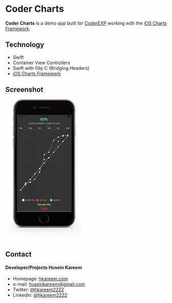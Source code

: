 Coder Charts
======
**Coder Charts** is a demo app built for [CoderEXP](coderexp.com) working with the [iOS Charts Framework](https://github.com/danielgindi/ios-charts).

## Technology
* Swift
* Container View Controllers
* Swift with Obj-C (Bridging Headers)
* [iOS Charts Framework](https://github.com/danielgindi/ios-charts)

## Screenshot
![Screenshot iOS](/CoderCharts.png)

## Contact
#### Developer/Projects Husein Kareem
* Homepage: [hkareem.com](http://hkareem.com/)
* e-mail: [huseinkareem@gmail.com](mailto:huseinkareem@gmail.com)
* Twitter: [@hkareem2222](https://twitter.com/hkareem2222)
* LinkedIn: [@hkareem2222](https://www.linkedin.com/in/hkareem2222)